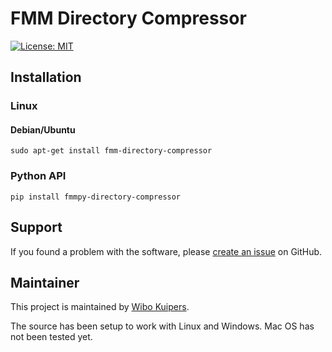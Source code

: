# FMM Directory Compressor

[![License: MIT](https://img.shields.io/badge/License-MIT-yellow.svg)](https://opensource.org/licenses/MIT)

## Installation

### Linux
#### Debian/Ubuntu

    sudo apt-get install fmm-directory-compressor

### Python API

    pip install fmmpy-directory-compressor


## Support

If you found a problem with the software, please [create an issue](https://github.com/w-kuipers/python-project-minify/issues) on GitHub.

## Maintainer

This project is maintained by [Wibo Kuipers](https://github.com/w-kuipers).

The source has been setup to work with Linux and Windows. Mac OS has not been tested yet.
